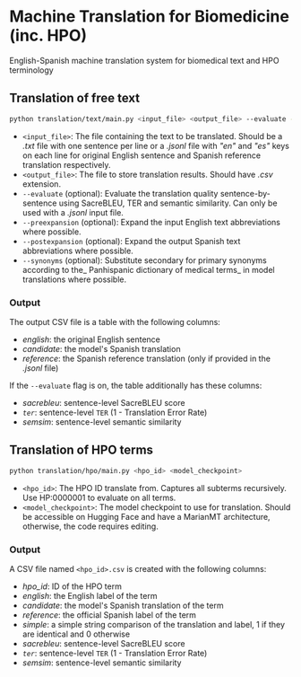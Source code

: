 # Machine Translation for Biomedicine (inc. HPO)
English-Spanish machine translation system for biomedical text and HPO terminology


## Translation of free text

```bash
python translation/text/main.py <input_file> <output_file> --evaluate --preexpansion --postexpansion --synonyms
```
* `<input_file>`: The file containing the text to be translated. Should be a _.txt_ file with one sentence per line or a _.jsonl_ file with _"en"_ and _"es"_ keys on each line for original English sentence and Spanish reference translation respectively.
* `<output_file>`: The file to store translation results. Should have _.csv_ extension.
* `--evaluate` (optional): Evaluate the translation quality sentence-by-sentence using SacreBLEU, TER and semantic similarity. Can only be used with a _.jsonl_ input file.
* `--preexpansion` (optional): Expand the input English text abbreviations where possible.
* `--postexpansion` (optional): Expand the output Spanish text abbreviations where possible.
* `--synonyms` (optional): Substitute secondary for primary synonyms according to the_ Panhispanic dictionary of medical terms_ in model translations where possible.

### Output
The output CSV file is a table with the following columns:
* _english_: the original English sentence
* _candidate_: the model's Spanish translation
* _reference_: the Spanish reference translation (only if provided in the _.jsonl_ file)

If the `--evaluate` flag is on, the table additionally has these columns:
* _sacrebleu_: sentence-level SacreBLEU score
* _`ter`_: sentence-level `TER` (1 - Translation Error Rate) 
* _semsim_: sentence-level semantic similarity 

## Translation of HPO terms
```bash
python translation/hpo/main.py <hpo_id> <model_checkpoint>
```
* `<hpo_id>`: The HPO ID translate from. Captures all subterms recursively. Use HP:0000001 to evaluate on all terms. 
* `<model_checkpoint>`: The model checkpoint to use for translation. Should be accessible on Hugging Face and have a MarianMT architecture, otherwise, the code requires editing.

### Output
A CSV file named `<hpo_id>.csv` is created with the following columns:
* _hpo_id_: ID of the HPO term
* _english_: the English label of the term
* _candidate_: the model's Spanish translation of the term
* _reference_: the official Spanish label of the term 
* _simple_: a simple string comparison of the translation and label, 1 if they are identical and 0 otherwise
* _sacrebleu_: sentence-level SacreBLEU score
* _`ter`_: sentence-level `TER` (1 - Translation Error Rate) 
* _semsim_: sentence-level semantic similarity 
